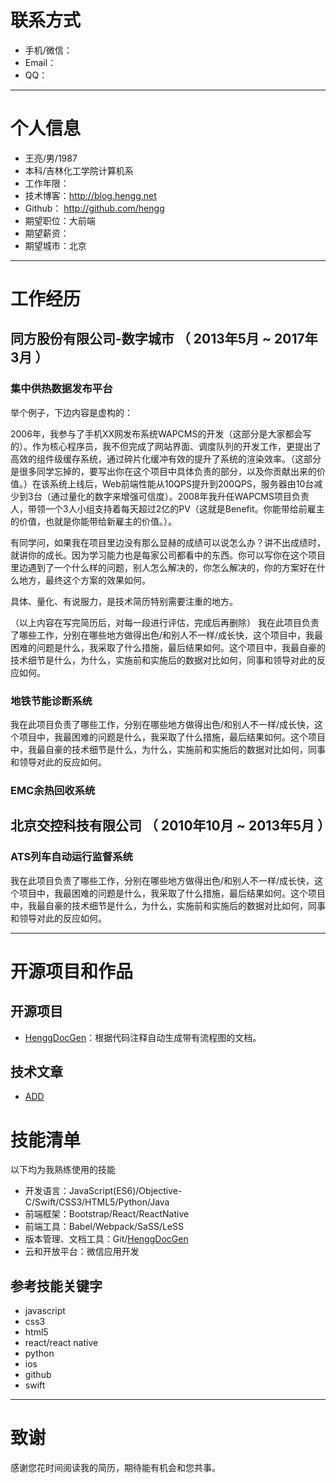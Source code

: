 

# 联系方式

- 手机/微信：
- Email：
- QQ：

---

# 个人信息

 - 王亮/男/1987 
 - 本科/吉林化工学院计算机系 
 - 工作年限：
 - 技术博客：http://blog.hengg.net 
 - Github： http://github.com/hengg 
 - 期望职位：大前端
 - 期望薪资：
 - 期望城市：北京

---

# 工作经历


## 同方股份有限公司-数字城市 （ 2013年5月 ~ 2017年3月 ）

### 集中供热数据发布平台 

举个例子，下边内容是虚构的：

2006年，我参与了手机XX网发布系统WAPCMS的开发（这部分是大家都会写的）。作为核心程序员，我不但完成了网站界面、调度队列的开发工作，更提出了高效的组件级缓存系统，通过碎片化缓冲有效的提升了系统的渲染效率。（这部分是很多同学忘掉的，要写出你在这个项目中具体负责的部分，以及你贡献出来的价值。）在该系统上线后，Web前端性能从10QPS提升到200QPS，服务器由10台减少到3台（通过量化的数字来增强可信度）。2008年我升任WAPCMS项目负责人，带领一个3人小组支持着每天超过2亿的PV（这就是Benefit。你能带给前雇主的价值，也就是你能带给新雇主的价值。）。

有同学问，如果我在项目里边没有那么显赫的成绩可以说怎么办？讲不出成绩时，就讲你的成长。因为学习能力也是每家公司都看中的东西。你可以写你在这个项目里边遇到了一个什么样的问题，别人怎么解决的，你怎么解决的，你的方案好在什么地方，最终这个方案的效果如何。

具体、量化、有说服力，是技术简历特别需要注重的地方。

（以上内容在写完简历后，对每一段进行评估，完成后再删除）
我在此项目负责了哪些工作，分别在哪些地方做得出色/和别人不一样/成长快，这个项目中，我最困难的问题是什么，我采取了什么措施，最后结果如何。这个项目中，我最自豪的技术细节是什么，为什么，实施前和实施后的数据对比如何，同事和领导对此的反应如何。

### 地铁节能诊断系统 
我在此项目负责了哪些工作，分别在哪些地方做得出色/和别人不一样/成长快，这个项目中，我最困难的问题是什么，我采取了什么措施，最后结果如何。这个项目中，我最自豪的技术细节是什么，为什么，实施前和实施后的数据对比如何，同事和领导对此的反应如何。

### EMC余热回收系统

## 北京交控科技有限公司 （ 2010年10月 ~ 2013年5月 ）

### ATS列车自动运行监督系统 
我在此项目负责了哪些工作，分别在哪些地方做得出色/和别人不一样/成长快，这个项目中，我最困难的问题是什么，我采取了什么措施，最后结果如何。这个项目中，我最自豪的技术细节是什么，为什么，实施前和实施后的数据对比如何，同事和领导对此的反应如何。


---

# 开源项目和作品

## 开源项目

 - [HenggDocGen](https://github.com/hengg/SimpleDocGen)：根据代码注释自动生成带有流程图的文档。
 
## 技术文章

- [ADD](http://github.com/yourname/projectname)



# 技能清单

以下均为我熟练使用的技能

- 开发语言：JavaScript(ES6)/Objective-C/Swift/CSS3/HTML5/Python/Java
- 前端框架：Bootstrap/React/ReactNative
- 前端工具：Babel/Webpack/SaSS/LeSS
- 版本管理、文档工具：Git/[HenggDocGen](https://github.com/hengg/SimpleDocGen)
- 云和开放平台：微信应用开发

## 参考技能关键字

- javascript
- css3
- html5
- react/react native
- python
- ios
- github
- swift

---

# 致谢
感谢您花时间阅读我的简历，期待能有机会和您共事。
